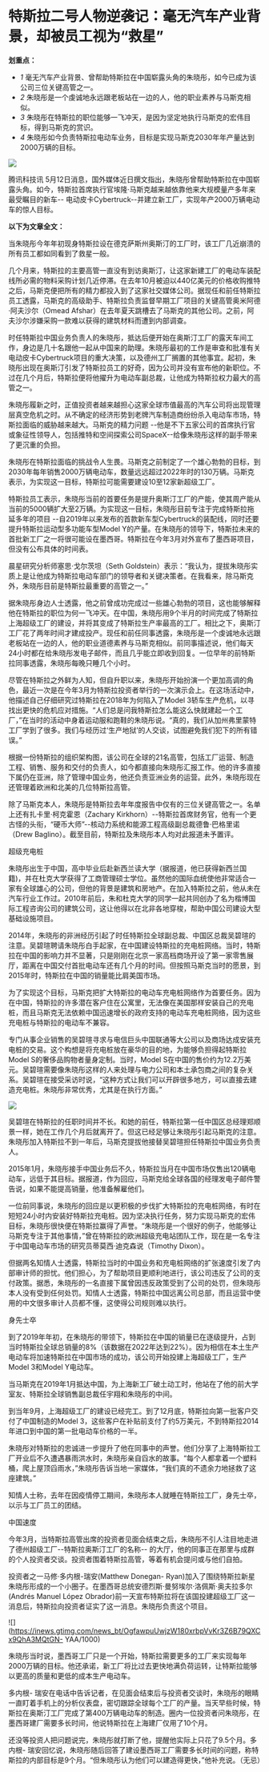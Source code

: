 # 特斯拉二号人物逆袭记：毫无汽车产业背景，却被员工视为“救星”

**划重点：**

  * _1_ 毫无汽车产业背景、曾帮助特斯拉在中国崭露头角的朱晓彤，如今已成为该公司三位关键高管之一。
  * _2_ 朱晓彤是一个虔诚地永远跟老板站在一边的人，他的职业素养与马斯克相似。
  * _3_ 朱晓彤在特斯拉的职位能够一飞冲天，是因为坚定地执行马斯克的宏伟目标，得到马斯克的赏识。
  * _4_ 朱晓彤如今负责特斯拉电动车业务，目标是实现马斯克2030年年产量达到2000万辆的目标。

![](https://inews.gtimg.com/news_bt/O1PPVV8aWW6M3euVobAZxZ6eqlRaBQZPeRHKBtBDO1VfMAA/1000)

腾讯科技讯
5月12日消息，国外媒体近日撰文指出，朱晓彤曾帮助特斯拉在中国崭露头角。如今，特斯拉首席执行官埃隆·马斯克越来越依靠他来大规模量产多年来最受瞩目的新车--
电动皮卡Cybertruck--并建立新工厂，实现年产2000万辆电动车的惊人目标。

**以下为文章全文：**

当朱晓彤今年年初现身特斯拉设在德克萨斯州奥斯汀的工厂时，该工厂几近崩溃的所有员工都如同看到了救星一般。

几个月来，特斯拉的主要高管一直没有到访奥斯汀，让这家新建工厂的电动车装配线所必需的物料采购计划几近停滞。在去年10月被迫以440亿美元的价格收购推特之后，马斯克便把所有的精力都投入到了这家社交媒体公司。据现任和前任特斯拉员工透露，马斯克的高级助手、特斯拉负责监督早期工厂项目的关键高管奥米阿德·阿夫沙尔（Omead
Afshar）在去年夏天跳槽去了马斯克的其他公司。之前，阿夫沙尔涉嫌采购一款难以获得的建筑材料而遭到内部调查。

时任特斯拉中国业务负责人的朱晓彤，抵达后便开始在奥斯汀工厂的露天车间工作，身边是几十名跟他一起从中国来的助理。朱晓彤最初的工作是审查和批准有关电动皮卡Cybertruck项目的重大决策，以及德州工厂搁置的其他事宜。起初，朱晓彤出现在奥斯汀引发了特斯拉员工的好奇，因为公司并没有宣布他的新职位。不过在几个月后，特斯拉便将他擢升为电动车副总裁，让他成为特斯拉权力最大的高管之一。

朱晓彤履新之时，正值投资者越来越担心这家全球市值最高的汽车公司将出现管理层真空危机之时。从不确定的经济形势到老牌汽车制造商纷纷杀入电动车市场，特斯拉面临的威胁越来越大。马斯克的精力问题
--他是不下五家公司的首席执行官或象征性领导人，包括推特和空间探索公司SpaceX--给像朱晓彤这样的副手带来了更沉重的负担。

朱晓彤在特斯拉面临的挑战令人生畏。马斯克之前制定了一个雄心勃勃的目标，到2030年每年销售2000万辆电动车，数量远远超过2022年时的130万辆。马斯克表示，为实现这一目标，特斯拉可能需要建设10至12家新超级工厂。

特斯拉员工表示，朱晓彤当前的首要任务是提升奥斯汀工厂的产能，使其周产能从当前的5000辆扩大至2万辆。为实现这一目标，朱晓彤目前专注于完成特斯拉拖延多年的项目
--自2019年以来发布的首款新车型Cybertruck的装配线，同时还要提升特斯拉运动型多功能车型Model
Y的产量。在朱晓彤的领导下，特斯拉未来的首批新工厂之一将很可能设在墨西哥。特斯拉在今年3月对外宣布了墨西哥项目，但没有公布具体的时间表。

晨星研究分析师塞思·戈尔茨坦（Seth
Goldstein）表示：“我认为，提拔朱晓彤实质上是让他成为特斯拉电动车部门的领导者和关键决策者。在我看来，除马斯克外，朱晓彤目前是特斯拉最重要的高管之一。”

据朱晓彤身边人士透露，他之前曾成功完成过一些雄心勃勃的项目，这也能够解释他在特斯拉的职位为何一飞冲天。在中国，朱晓彤用9个半月的时间完成了特斯拉上海超级工厂的建设，并将其变成了特斯拉生产率最高的工厂。相比之下，奥斯汀工厂花了两年时间才建成投产。现任和前任同事透露，朱晓彤是一个虔诚地永远跟老板站在一边的人，他的职业道德素养与马斯克相似。前同事描述说，他们每天24小时都在给朱晓彤发电子邮件，而且几乎能立即收到回复。一位早年的前特斯拉同事透露，朱晓彤每晚只睡几个小时。

尽管在特斯拉之外鲜为人知，但自升职以来，朱晓彤开始扮演一个更加高调的角色，最近一次是在今年3月为特斯拉投资者举行的一次演示会上。在这场活动中，他描述自己仔细研究过特斯拉在2018年为何陷入了Model
3轿车生产危机，以寻找出更快的危机应对措施。“人们总是问我特斯拉怎么能这么快就建起一个工厂，”在当时的活动中身着运动服和跑鞋的朱晓彤说。“真的，我们从加州弗里蒙特工厂学到了很多。我们与经历过‘生产地狱’的人交谈，试图避免我们犯下的所有错误。”

根据一份特斯拉的组织架构图，该公司在全球的21名高管，包括工厂运营、制造工程、销售、服务和交付的负责人，如今都直接向朱晓彤汇报工作。他的许多直接下属仍在亚洲，除了管理中国业务，他还负责亚洲业务的运营。此外，朱晓彤现在还管理着欧洲和北美的几位特斯拉高管。

除了马斯克本人，朱晓彤是特斯拉去年年度报告中仅有的三位关键高管之一。名单上还有扎卡里·柯克霍恩（Zachary
Kirkhorn）--特斯拉首席财务官，他有一个更古怪的头衔，“硬币大师”--核动力系统和能源工程高级副总裁德鲁·巴格里诺（Drew
Baglino）。截至目前，特斯拉及朱晓彤本人均对此报道未予置评。

超级充电桩

朱晓彤出生于中国，高中毕业后赴新西兰读大学（据报道，他已获得新西兰国籍)，并在杜克大学获得了工商管理硕士学位。虽然他的国际血统使他非常适合一家有全球雄心的公司，但他的背景是建筑和房地产。在加入特斯拉之前，他从未在汽车行业工作过。2010年前后，朱和杜克大学的同学一起共同创办了名为楷博国际工程咨询公司的建筑公司，这让他得以在北非各地穿梭，帮助中国公司建设大型基础设施项目。

2014年，朱晓彤的非洲经历引起了时任特斯拉全球副总裁、中国区总裁吴碧瑄的注意。吴碧瑄聘请朱晓彤白手起家，在中国建设特斯拉的充电桩网络。当时，特斯拉在中国的影响力并不显著，只是刚刚在北京一家高档商场开设了第一家零售展厅，距离在中国交付首批电动车还有几个月的时间。但按照马斯克当时的愿景，到2015年时，特斯拉在中国的销量能比肩美国市场。

为了实现这个目标，马斯克把扩大特斯拉的电动车充电桩网络作为首要任务。因为在中国，特斯拉的许多潜在客户住在公寓里，无法像在美国那样安装自己的充电桩，而且马斯克无法依赖中国迅速增长的政府支持的电动车充电桩网络，因为这些充电桩与特斯拉的电动车不兼容。

专门从事企业销售的吴碧瑄寻求与电信巨头中国联通等大公司以及商场达成安装充电桩的交易。这个构想是将充电桩放在豪华的目的地，为能够负担得起特斯拉Model
S的奢侈品购物者量身定制。当时，Model
S在中国的售价约为12.2万美元。吴碧瑄需要像朱晓彤这样的人来处理与电力公司和本土承包商之间的复杂关系。吴碧瑄在接受采访时说，“这种方式让我们可以开辟很多地方，可以直接去建造充电桩。朱晓彤非常优秀，尤其是在执行方面。”

![](https://inews.gtimg.com/news_bt/OEyH7-UJExYqr017ls7y98yTa7nvnqS1zillxcOV22tP4AA/1000)

吴碧瑄在特斯拉的任职时间并不长。和她的前任，特斯拉第一任中国区总经理郑顺景一样，她在工作几个月后就离开了。但这已经足够让朱晓彤引起马斯克的注意。朱晓彤加入特斯拉不到一年后，马斯克提拔他接替吴碧瑄担任特斯拉中国业务负责人。

2015年1月，朱晓彤接手中国业务后不久，特斯拉当月在中国市场仅售出120辆电动车，远低于其目标。据报道，作为回应，马斯克给全球各国的经理发电子邮件警告说，如果不能提高销量，他准备解雇他们。

一位前同事说，朱晓彤的回应是以更积极的步伐扩大特斯拉的充电桩网络，有时在短短24小时内安装好特斯拉充电桩。因为坚决执行任务，努力实现马斯克的宏伟目标，朱晓彤很快便在特斯拉赢得了声誉。“朱晓彤是一个很好的例子，他能够让马斯克专注于其他事情，”曾在特斯拉的欧洲超级充电站团队工作，现在是一名专注于中国电动车市场的研究员蒂莫西·迪克森说（Timothy
Dixon）。

但据两名知情人士透露，特斯拉当时的中国业务和充电桩网络的扩张速度引发了内部审计师的担忧。他们担心，为了帮助项目更顺利地进行，该公司违反了公司的支付政策。据悉，朱晓彤的一名直接下属曾因违反政策受到了公司的处罚，但朱晓彤本人没有受到任何处罚。知情人士透露，特斯拉中国远离公司总部，而且运营中使用的中文很多审计人员都不懂，这使得公司规则难以执行。

身先士卒

到了2019年年初，在朱晓彤的带领下，特斯拉在中国的销量已在逐级提升，占到当时特斯拉全球总销量的8%（该数据在2022年达到22%）。因为相信在本土生产电动车将加速特斯拉在中国市场的成功，该公司开始投建上海超级工厂，生产Model
3和Model Y电动车。

当马斯克在2019年1月抵达中国，为上海新工厂破土动工时，他站在了他的前大学室友、特斯拉全球销售副总裁任宇翔和朱晓彤的中间。

到当年9月，上海超级工厂的建设已经完工。到了12月底，特斯拉向第一批客户交付了中国制造的Model
3，这些客户在补贴前支付了约5万美元，不到特斯拉2014年进口到中国的第一批电动车价格的一半。

朱晓彤对特斯拉的忠诚进一步提升了他在同事中的声誉。他们分享了上海特斯拉工厂开业后不久遭遇暴雨洪水时，朱晓彤亲自舀水的故事。“每个人都拿着一个塑料桶，爬上屋顶舀雨水，”朱晓彤告诉当地一家媒体，“我们真的不遗余力地拯救了这座建筑。”

知情人士称，去年在因疫情停工期间，朱晓彤本人就睡在特斯拉工厂，身先士卒，以示与工厂员工的团结。

中国速度

今年3月，当特斯拉高管出席的投资者见面会结束之后，朱晓彤不引人注目地走进了德州超级工厂--特斯拉奥斯汀工厂的名称--
的大厅，他的同事正在那里与成群的个人投资者交谈。投资者围着特斯拉高管，等着有机会提问或与他们自拍。

投资者之一马修·多内根-瑞安(Matthew Donegan-
Ryan)加入了围绕特斯拉新星朱晓彤形成的一个小圈子。在墨西哥总统安德烈斯·曼努埃尔·洛佩斯·奥夫拉多尔(Andrés Manuel López
Obrador)前一天宣布特斯拉将在该国投建超级工厂这一消息后，特斯拉向投资者证实了这一消息。朱晓彤负责这个项目。

![](https://inews.gtimg.com/news_bt/OgfawpuUwjzW180xrbpVvKr3Z6B79QXCx9QhA3MQtGN-
YAA/1000)

朱晓彤当时说，墨西哥工厂只是一个开始，特斯拉需要更多的工厂来实现每年2000万辆的目标。他还承诺，新工厂将比过去更快地满负荷运转，让特斯拉能够以更高的质量和更低的成本生产电动车。

多内根-
瑞安在电话中告诉记者，在见面会结束后与投资者交谈时，朱晓彤的眼睛一直盯着手机上的分析仪表盘，密切跟踪全球每个工厂的产量。当天早些时候，特斯拉在奥斯汀工厂完成了第400万辆电动车的制造。圈内一位投资者问朱晓彤，在墨西哥建厂需要多长时间，他说特斯拉在上海建厂仅用了10个月。

还没等投资人把问题说完，朱晓彤就打断了他，提醒他实际上只花了9.5个月。多内根-
瑞安回忆说，朱晓彤随后回答了建设墨西哥工厂需要多长时间的问题，称特斯拉的内部目标是9个月。“但朱晓彤认为他们可以建造得更快，”他补充说。（无忌）

